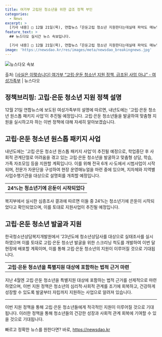 ```yaml
---
title: 여가부 고립된 청소년을 위한 급조 정책 부인
categories:
  - News
excerpt: >
  [기사 내용] □ 12월 21일(목), 연합뉴스「은둔고립 청소년 지원한다는데실태 파악도 매뉴얼도 없어」보도에…
feature_text: >
  ## 뉴스다오 실시간 뉴스 속보입니다.

  [기사 내용] □ 12월 21일(목), 연합뉴스「은둔고립 청소년 지원한다는데실태 파악도 매뉴얼도 없어」보도에…
image: 'https://newsdao.kr/res/images/meta/newsdao_breakingnews.jpg'
---
```


![뉴스다오 속보](https://newsdao.kr/res/images/meta/newsdao_breakingnews.jpg)

<p>출처: <a href="https://newsdao.kr/2857" rel="dofollow">[사실은 이렇습니다] 여가부 “고립·운둔 청소년 지원 정책,  급조된 사업 아냐” - 여성가족부</a> | 뉴스다오</p>

<h2 data-ke-size="size26">정책브리핑: 고립·은둔 청소년 지원 정책 설명</h2>
<p data-ke-size="size16">12월 21일 연합뉴스에 보도된 여성가족부의 설명에 따르면, 내년도에는 '고립·은둔 청소년 원스톱 패키지 사업'이 추진될 예정입니다. 고립·은둔 청소년들을 발굴하여 맞춤형 지원을 실시하고자 하는 이번 정책에 대해 자세히 알아보겠습니다.</p>

<h2 data-ke-size="size24">고립·은둔 청소년 원스톱 패키지 사업</h2>
<p data-ke-size="size16">내년도에는 '고립·은둔 청소년 원스톱 패키지 사업'이 추진될 예정으로, 학업중단 후 사회적 관계단절로 어려움을 겪고 있는 고립·은둔 청소년을 발굴하고 맞춤형 상담, 학습, 가족 자조모임 등을 지원할 계획입니다. 이를 위해 전국 6개 시·도에서 시범사업이 시작되며, 전문가 자문단을 구성하여 현장 운영매뉴얼을 마련 중에 있으며, 지자체와 지역별 사업수행기관을 대상으로 설명회를 개최할 예정입니다.</p>

<table style="width: 100%;" data-ke-style="style12">
<tbody>
<tr>
<td style="text-align: center; height: 17px;"><b>24%는 청소년기에 은둔이 시작되었다</b></td>
</tr>
</tbody>
</table>

<p data-ke-size="size16">복지부에서 실시한 심층조사 결과에 따르면 이들 중 24%는 청소년기에 은둔이 시작되었다고 확인되었으며, 이를 토대로 지원사업이 추진될 예정입니다.</p>

<h2 data-ke-size="size24">고립·은둔 청소년 발굴과 지원</h2>
<p data-ke-size="size16">한국청소년상담복지개발원에서 '23년도에 청소년상담사를 대상으로 실태조사를 실시하였으며 이를 토대로 고립·은둔 청소년 발굴을 위한 스크리닝 척도를 개발하여 이번 달 현장에 배포할 계획이며, 이를 통해 고립·은둔 청소년의 지원이 이루어질 것으로 기대됩니다.</p>
<table style="width: 100%;" data-ke-style="style12">
<tbody>
<tr>
<td style="text-align: center; height: 17px;"><b>고립·은둔 청소년을 특별지원 대상에 포함하는 법적 근거 마련</b></td>
</tr>
</tbody>
</table>
<p data-ke-size="size16">지난 4월엔 고립·은둔 청소년을 특별지원 대상에 포함하는 법적 근거를 선제적으로 마련하였으며, 이번 지원 정책은 청소년의 심리적·사회적 관계를 조기에 회복하고, 건강하게 성장할 수 있도록 발굴부터 자립까지 지원하는 사업으로 알려져 있습니다.</p>

<hr>
<p data-ke-size="size16">이번 지원 정책을 통해 고립·은둔 청소년들에게 적극적인 지원이 이루어질 것으로 기대됩니다. 이러한 정책을 통해 청소년들의 건강한 성장과 사회적 관계 회복에 기여할 수 있을 것으로 기대됩니다.</p>
 

빠르고 정확한 뉴스를 원한다면? 바로, <a href="https://newsdao.kr" rel="dofollow">https://newsdao.kr</a>


    
